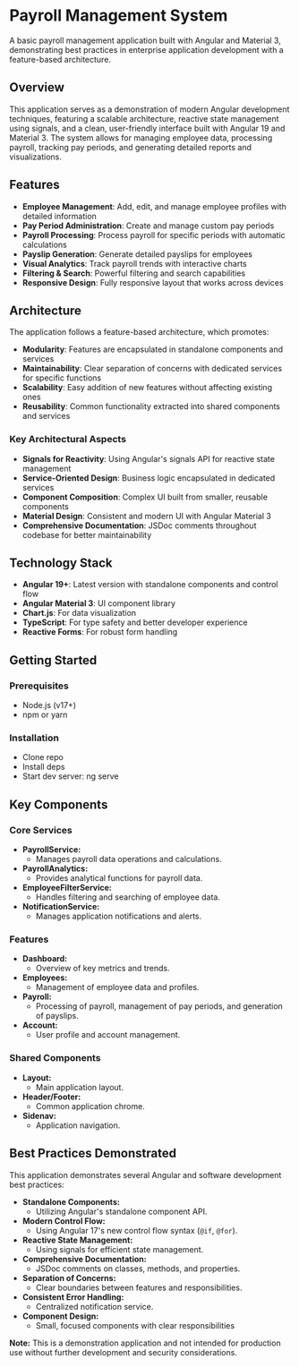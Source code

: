 # Payroll Management System

A basic payroll management application built with Angular and Material 3, demonstrating best practices in enterprise application development with a feature-based architecture.

## Overview

This application serves as a demonstration of modern Angular development techniques, featuring a scalable architecture, reactive state management using signals, and a clean, user-friendly interface built with Angular 19 and Material 3. The system allows for managing employee data, processing payroll, tracking pay periods, and generating detailed reports and visualizations.

## Features

- **Employee Management**: Add, edit, and manage employee profiles with detailed information
- **Pay Period Administration**: Create and manage custom pay periods
- **Payroll Processing**: Process payroll for specific periods with automatic calculations
- **Payslip Generation**: Generate detailed payslips for employees
- **Visual Analytics**: Track payroll trends with interactive charts
- **Filtering & Search**: Powerful filtering and search capabilities
- **Responsive Design**: Fully responsive layout that works across devices

## Architecture

The application follows a feature-based architecture, which promotes:

- **Modularity**: Features are encapsulated in standalone components and services
- **Maintainability**: Clear separation of concerns with dedicated services for specific functions
- **Scalability**: Easy addition of new features without affecting existing ones
- **Reusability**: Common functionality extracted into shared components and services

### Key Architectural Aspects

- **Signals for Reactivity**: Using Angular's signals API for reactive state management
- **Service-Oriented Design**: Business logic encapsulated in dedicated services
- **Component Composition**: Complex UI built from smaller, reusable components
- **Material Design**: Consistent and modern UI with Angular Material 3
- **Comprehensive Documentation**: JSDoc comments throughout codebase for better maintainability

## Technology Stack

- **Angular 19+**: Latest version with standalone components and control flow
- **Angular Material 3**: UI component library
- **Chart.js**: For data visualization
- **TypeScript**: For type safety and better developer experience
- **Reactive Forms**: For robust form handling

## Getting Started

### Prerequisites

- Node.js (v17+)
- npm or yarn

### Installation
- Clone repo
- Install deps
- Start dev server: ng serve
## Key Components

### Core Services

* **PayrollService:**
    * Manages payroll data operations and calculations.
* **PayrollAnalytics:**
    * Provides analytical functions for payroll data.
* **EmployeeFilterService:**
    * Handles filtering and searching of employee data.
* **NotificationService:**
    * Manages application notifications and alerts.

### Features

* **Dashboard:**
    * Overview of key metrics and trends.
* **Employees:**
    * Management of employee data and profiles.
* **Payroll:**
    * Processing of payroll, management of pay periods, and generation of payslips.
* **Account:**
    * User profile and account management.

### Shared Components

* **Layout:**
    * Main application layout.
* **Header/Footer:**
    * Common application chrome.
* **Sidenav:**
    * Application navigation.

## Best Practices Demonstrated

This application demonstrates several Angular and software development best practices:

* **Standalone Components:**
    * Utilizing Angular's standalone component API.
* **Modern Control Flow:**
    * Using Angular 17's new control flow syntax (`@if`, `@for`).
* **Reactive State Management:**
    * Using signals for efficient state management.
* **Comprehensive Documentation:**
    * JSDoc comments on classes, methods, and properties.
* **Separation of Concerns:**
    * Clear boundaries between features and responsibilities.
* **Consistent Error Handling:**
    * Centralized notification service.
* **Component Design:**
    * Small, focused components with clear responsibilities

**Note:** This is a demonstration application and not intended for production use without further development and security considerations.
